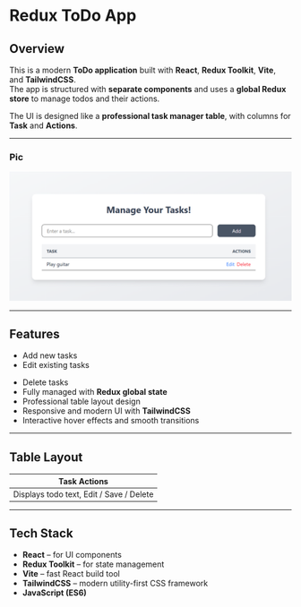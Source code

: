# Redux ToDo App

## Overview

This is a modern **ToDo application** built with **React**, **Redux Toolkit**, **Vite**, and **TailwindCSS**.  
The app is structured with **separate components** and uses a **global Redux store** to manage todos and their actions.

The UI is designed like a **professional task manager table**, with columns for **Task** and **Actions**.

---

### Pic

![Todo App](./src/assets/image.png)

---

## Features

- Add new tasks
- Edit existing tasks
<!-- - Mark tasks as completed or pending -->
- Delete tasks
- Fully managed with **Redux global state**
- Professional table layout design
- Responsive and modern UI with **TailwindCSS**
- Interactive hover effects and smooth transitions

---

## Table Layout

| Task Actions                             |
| ---------------------------------------- |
| Displays todo text, Edit / Save / Delete |

---

## Tech Stack

- **React** – for UI components
- **Redux Toolkit** – for state management
- **Vite** – fast React build tool
- **TailwindCSS** – modern utility-first CSS framework
- **JavaScript (ES6)**
